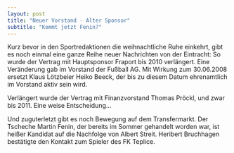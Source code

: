 ```yaml
---
layout: post
title: "Neuer Vorstand - Alter Sponsor"
subtitle: "Kommt jetzt Fenin?"
---
```


Kurz bevor in den Sportredaktionen die weihnachtliche Ruhe einkehrt, gibt es noch einmal eine ganze Reihe neuer Nachrichten von der Eintracht: So wurde der Vertrag mit Hauptsponsor Fraport bis 2010 verlängert. Eine Veränderung gab im Vorstand der Fußball AG. Mit Wirkung zum 30.06.2008 ersetzt Klaus Lötzbeier Heiko Beeck, der bis zu diesem Datum ehrenamtlich im Vorstand aktiv sein wird.

Verlängert wurde der Vertrag mit Finanzvorstand Thomas Pröckl, und zwar bis 2011. Eine weise Entscheidung...

Und zuguterletzt gibt es noch Bewegung auf dem Transfermarkt. Der Tscheche Martin Fenin, der bereits im Sommer gehandelt worden war, ist heißer Kandidat auf die Nachfolge von Albert Streit. Heribert Bruchhagen bestätigte den Kontakt zum Spieler des FK Teplice.

